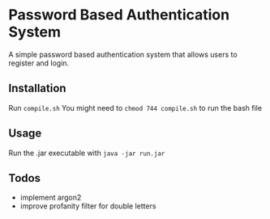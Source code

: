 # Password Based Authentication System
A simple password based authentication system that allows users to register and login.

## Installation
Run `compile.sh`
You might need to `chmod 744 compile.sh` to run the bash file

## Usage
Run the .jar executable with `java -jar run.jar`

## Todos
- implement argon2
- improve profanity filter for double letters